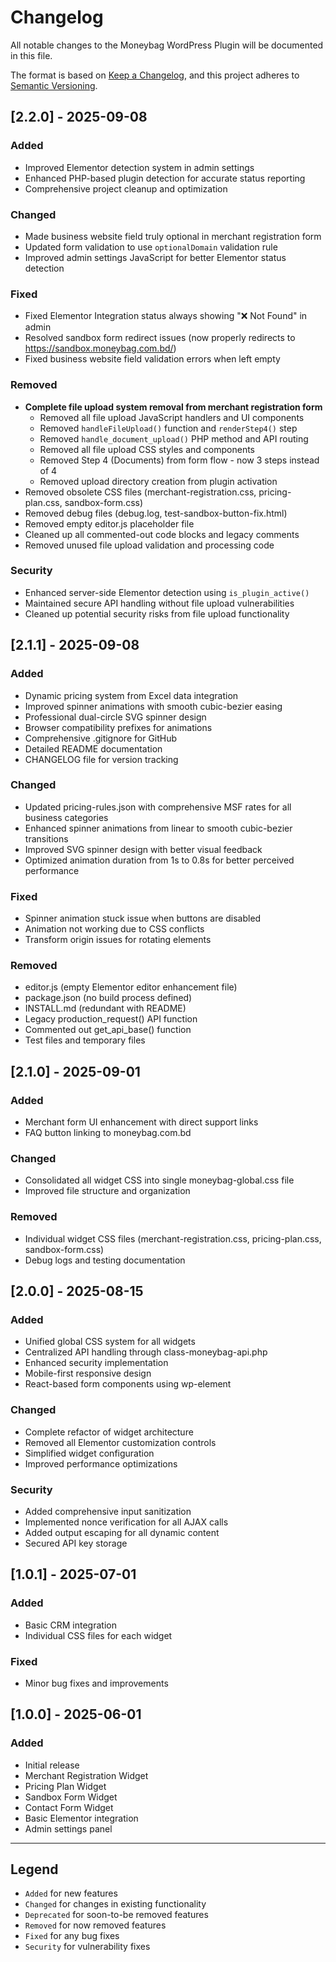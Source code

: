 # Changelog

All notable changes to the Moneybag WordPress Plugin will be documented in this file.

The format is based on [Keep a Changelog](https://keepachangelog.com/en/1.0.0/),
and this project adheres to [Semantic Versioning](https://semver.org/spec/v2.0.0.html).

## [2.2.0] - 2025-09-08

### Added
- Improved Elementor detection system in admin settings
- Enhanced PHP-based plugin detection for accurate status reporting
- Comprehensive project cleanup and optimization

### Changed
- Made business website field truly optional in merchant registration form
- Updated form validation to use `optionalDomain` validation rule
- Improved admin settings JavaScript for better Elementor status detection

### Fixed
- Fixed Elementor Integration status always showing "❌ Not Found" in admin
- Resolved sandbox form redirect issues (now properly redirects to https://sandbox.moneybag.com.bd/)
- Fixed business website field validation errors when left empty

### Removed
- **Complete file upload system removal from merchant registration form**
  - Removed all file upload JavaScript handlers and UI components
  - Removed `handleFileUpload()` function and `renderStep4()` step
  - Removed `handle_document_upload()` PHP method and API routing
  - Removed all file upload CSS styles and components
  - Removed Step 4 (Documents) from form flow - now 3 steps instead of 4
  - Removed upload directory creation from plugin activation
- Removed obsolete CSS files (merchant-registration.css, pricing-plan.css, sandbox-form.css)
- Removed debug files (debug.log, test-sandbox-button-fix.html)
- Removed empty editor.js placeholder file
- Cleaned up all commented-out code blocks and legacy comments
- Removed unused file upload validation and processing code

### Security
- Enhanced server-side Elementor detection using `is_plugin_active()`
- Maintained secure API handling without file upload vulnerabilities
- Cleaned up potential security risks from file upload functionality

## [2.1.1] - 2025-09-08

### Added
- Dynamic pricing system from Excel data integration
- Improved spinner animations with smooth cubic-bezier easing
- Professional dual-circle SVG spinner design
- Browser compatibility prefixes for animations
- Comprehensive .gitignore for GitHub
- Detailed README documentation
- CHANGELOG file for version tracking

### Changed
- Updated pricing-rules.json with comprehensive MSF rates for all business categories
- Enhanced spinner animations from linear to smooth cubic-bezier transitions
- Improved SVG spinner design with better visual feedback
- Optimized animation duration from 1s to 0.8s for better perceived performance

### Fixed
- Spinner animation stuck issue when buttons are disabled
- Animation not working due to CSS conflicts
- Transform origin issues for rotating elements

### Removed
- editor.js (empty Elementor editor enhancement file)
- package.json (no build process defined)
- INSTALL.md (redundant with README)
- Legacy production_request() API function
- Commented out get_api_base() function
- Test files and temporary files

## [2.1.0] - 2025-09-01

### Added
- Merchant form UI enhancement with direct support links
- FAQ button linking to moneybag.com.bd

### Changed
- Consolidated all widget CSS into single moneybag-global.css file
- Improved file structure and organization

### Removed
- Individual widget CSS files (merchant-registration.css, pricing-plan.css, sandbox-form.css)
- Debug logs and testing documentation

## [2.0.0] - 2025-08-15

### Added
- Unified global CSS system for all widgets
- Centralized API handling through class-moneybag-api.php
- Enhanced security implementation
- Mobile-first responsive design
- React-based form components using wp-element

### Changed
- Complete refactor of widget architecture
- Removed all Elementor customization controls
- Simplified widget configuration
- Improved performance optimizations

### Security
- Added comprehensive input sanitization
- Implemented nonce verification for all AJAX calls
- Added output escaping for all dynamic content
- Secured API key storage

## [1.0.1] - 2025-07-01

### Added
- Basic CRM integration
- Individual CSS files for each widget

### Fixed
- Minor bug fixes and improvements

## [1.0.0] - 2025-06-01

### Added
- Initial release
- Merchant Registration Widget
- Pricing Plan Widget
- Sandbox Form Widget
- Contact Form Widget
- Basic Elementor integration
- Admin settings panel

---

## Legend

- `Added` for new features
- `Changed` for changes in existing functionality
- `Deprecated` for soon-to-be removed features
- `Removed` for now removed features
- `Fixed` for any bug fixes
- `Security` for vulnerability fixes